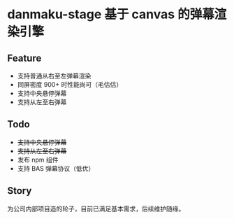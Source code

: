 # danmaku-stage 基于 canvas 的弹幕渲染引擎

## Feature
+ 支持普通从右至左弹幕渲染
+ 同屏密度 900+ 时性能尚可（毛估估）
+ 支持中央悬停弹幕
+ 支持从左至右弹幕

## Todo
+ ~~支持中央悬停弹幕~~
+ ~~支持从左至右弹幕~~
+ 发布 npm 组件
+ 支持 BAS 弹幕协议（低优）

## Story
为公司内部项目造的轮子，目前已满足基本需求，后续维护随缘。
